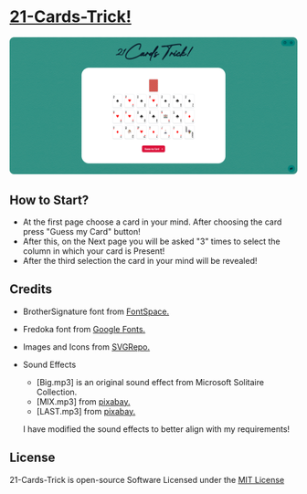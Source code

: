# [21-Cards-Trick!](https://praashoo7.github.io/21-Cards-Trick/)

![Readme Image](imgs/ReadMe-Images/MAIN1.png)

## How to Start?

  - At the first page choose a card in your mind. After choosing the card press "Guess my Card" button!
  - After this, on the Next page you will be asked "3" times to select the column in which your card is Present!
  - After the third selection the card in your mind will be revealed!


## Credits

  - BrotherSignature font from [FontSpace.](https://www.fontspace.com/brother-signature-font-f109627)
  - Fredoka font from [Google Fonts.](https://fonts.google.com/specimen/Fredoka?preview.text=At%20the%20first%20page%20choose%20a%20card%20in%20your%20mind.&query=Fredoka&stroke=Sans+Serif)
  - Images and Icons from [SVGRepo.](https://www.svgrepo.com/)
  - Sound Effects
      - [Big.mp3] is an original sound effect from Microsoft Solitaire Collection.
      - [MIX.mp3] from [pixabay.](https://pixabay.com/sound-effects/)
      - [LAST.mp3] from [pixabay.](https://pixabay.com/sound-effects/)

    I have modified the sound effects to better align with my requirements!

## License

21-Cards-Trick is open-source Software Licensed under the [MIT License](https://github.com/Praashoo7/21-Cards-Trick/blob/main/LICENSE)

